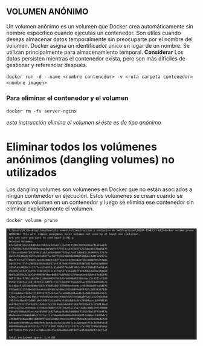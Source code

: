 ## VOLUMEN ANÓNIMO
Un volumen anónimo es un volumen que Docker crea automáticamente sin nombre específico cuando ejecutas un contenedor. Son útiles cuando deseas almacenar datos temporalmente sin preocuparte por el nombre del volumen. Docker asigna un identificador único en lugar de un nombre. Se utilizan principalmente para almacenamiento temporal. 
**Considerar**
Los datos persisten mientras el contenedor exista, pero son más difíciles de gestionar y referenciar después.

```
docker run -d --name <nombre contenedor> -v <ruta carpeta contenedor> <nombre imagen>
```

### Para eliminar el contenedor y el volumen
```
docker rm -fv server-nginx
```
_esta instrucción elimina el volumen si éste es de tipo anónimo_

# Eliminar todos los volúmenes anónimos (dangling volumes) no utilizados
Los dangling volumes son volúmenes en Docker que no están asociados a ningún contenedor en ejecución. Estos volúmenes se crean cuando se monta un volumen en un contenedor y luego se elimina ese contenedor sin eliminar explícitamente el volumen.
```
docker volume prune
```
![alt text](image-5.png)